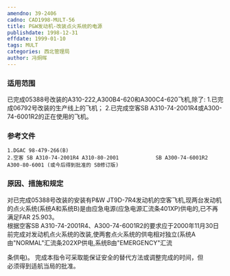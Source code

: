 ```yaml
---
amendno: 39-2406  
cadno: CAD1998-MULT-56  
title: P&W发动机-改装点火系统的电源  
publishdate: 1998-12-31  
effdate: 1999-01-10  
tags: MULT  
categories: 西北管理局  
author: 冯炯晖  
---
```

  
### 适用范围  
已完成05388号改装的A310-222,A300B4-620和A300C4-620飞机,除了:
1.已完成06792号改装的生产线上的飞机；
2.已完成空客SB A310-74-2001R4或A300-74-6001R2的正在使用的飞机。  
  
<!--more-->  
### 参考文件  
    1.DGAC 98-479-266(B)  
    2.空客 SB A310-74-2001R4 A310-80-2001            SB A300-74-6001R2 A300-80-6001 (或今后得到批准的 SB修订版)  
  
### 原因、措施和规定  
对已完成05388号改装的安装有P&W JT9D-7R4发动机的空客飞机,现两台发动机的点火系统(系统A和系统B)是由应急电源(应急电源汇流条401XP)供电的,已不再满足FAR 25.903。  
    根据空客SB A310-74-2001R4、A300-74-6001R2的要求应于2000年11月30日前完成对发动机点火系统的改装,使两套点火系统的供电相对独立(系统A由"NORMAL"汇流条202XP供电,系统B由"EMERGENCY"汇流  
      
条供电)。     完成本指令可采取能保证安全的替代方法或调整完成的时间，但  
必须得到适航当局的批准。  
